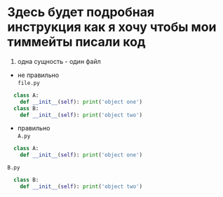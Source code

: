 # Здесь будет подробная инструкция как я хочу чтобы мои тиммейты писали код

1. одна сущность - один файл
- не правильно  
```file.py```
```python
  class A:
    def __init__(self): print('object one')
  class B:
    def __init__(self): print('object two') 
```

- правильно  
```A.py```
```python
  class A:
    def __init__(self): print('object one')
 ```
```B.py```
```python
  class B:
    def __init__(self): print('object two')
 ```
